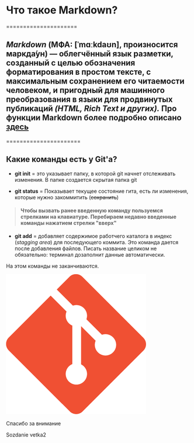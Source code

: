 # Что такое Markdown?
=====================

## *Markdown* (МФА: [ˈmɑːkdaʊn], произносится маркда́ун) — облегчённый язык разметки, созданный с целью обозначения форматирования в простом тексте, с максимальным сохранением его читаемости человеком, и пригодный для машинного преобразования в языки для продвинутых публикаций *(HTML, Rich Text и других).* Про функции Markdown более подробно описано [здесь](https://ru.wikipedia.org/wiki/Markdown "Markdown") 
======================

## Какие команды есть у Git'a?
+ **git init** = это указывает папку, в которой git начнет отслеживать изменения. В папке создается скрытая папка git

+ **git status** = Показывает текущее состояние гита, есть ли изменения, которые нужно закоммитить (~~сохранить~~)

>#### Чтобы вызвать ранее введенную команду пользуемся стрелками на клавиатуре. Перебираем недавно введенные команды нажатием стрелки "вверх"

+ **git add** = добавляет содержимое работчего каталога в индекс (*stagging area*) для последующего коммита. Это команда дается после добавления файлов. Писать название целиком не обязательно: терминал дозаполнит данные автоматически. 

На этом команды не заканчиваются. 

![Эмблема Git](git.png)

Спасибо за внимание



Sozdanie vetka2